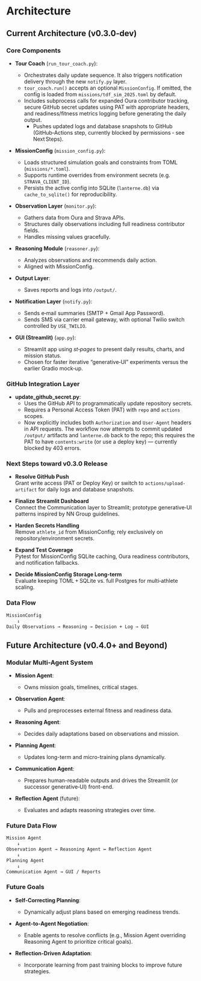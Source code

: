 # Architecture

## Current Architecture (v0.3.0‑dev)

### Core Components

- **Tour Coach** (`run_tour_coach.py`):
  - Orchestrates daily update sequence. It also triggers notification delivery through the new `notify.py` layer.
  - `tour_coach.run()` accepts an optional `MissionConfig`. If omitted, the config is loaded from `missions/tdf_sim_2025.toml` by default.
  - Includes subprocess calls for expanded Oura contributor tracking, secure GitHub secret updates using PAT with appropriate headers, and readiness/fitness metrics logging before generating the daily output.
    - Pushes updated logs and database snapshots to GitHub (GitHub‑Actions step, currently blocked by permissions ‑ see Next Steps).

- **MissionConfig** (`mission_config.py`):
  - Loads structured simulation goals and constraints from TOML (`missions/*.toml`).
  - Supports runtime overrides from environment secrets (e.g. `STRAVA_CLIENT_ID`).
  - Persists the active config into SQLite (`lanterne.db`) via `cache_to_sqlite()` for reproducibility.

- **Observation Layer** (`monitor.py`):
  - Gathers data from Oura and Strava APIs.
  - Structures daily observations including full readiness contributor fields.
  - Handles missing values gracefully.

- **Reasoning Module** (`reasoner.py`):
  - Analyzes observations and recommends daily action.
  - Aligned with MissionConfig.

- **Output Layer**:
  - Saves reports and logs into `/output/`.

- **Notification Layer** (`notify.py`):
  - Sends e‑mail summaries (SMTP + Gmail App Password).
  - Sends SMS via carrier email gateway, with optional Twilio switch controlled by `USE_TWILIO`.

- **GUI (Streamlit)** (`app.py`):
  - Streamlit app using *st‑pages* to present daily results, charts, and mission status.
  - Chosen for faster iterative “generative‑UI” experiments versus the earlier Gradio mock‑up.

### GitHub Integration Layer

- **update_github_secret.py**:
  - Uses the GitHub API to programmatically update repository secrets.
  - Requires a Personal Access Token (PAT) with `repo` and `actions` scopes.
  - Now explicitly includes both `Authorization` and `User-Agent` headers in API requests. The workflow now attempts to commit updated `/output/` artifacts and `lanterne.db` back to the repo; this requires the PAT to have `contents:write` (or use a deploy key) — currently blocked by 403 errors.

### Next Steps toward v0.3.0 Release

- **Resolve GitHub Push**  
  Grant write access (PAT or Deploy Key) or switch to `actions/upload-artifact` for daily logs and database snapshots.

- **Finalize Streamlit Dashboard**  
  Connect the Communication layer to Streamlit; prototype generative‑UI patterns inspired by NN Group guidelines.

- **Harden Secrets Handling**  
  Remove `athlete_id` from MissionConfig; rely exclusively on repository/environment secrets.

- **Expand Test Coverage**  
  Pytest for MissionConfig SQLite caching, Oura readiness contributors, and notification fallbacks.

- **Decide MissionConfig Storage Long‑term**  
  Evaluate keeping TOML + SQLite vs. full Postgres for multi‑athlete scaling.

### Data Flow
```markdown
MissionConfig
    ↓
Daily Observations → Reasoning → Decision + Log → GUI
```



## Future Architecture (v0.4.0+ and Beyond)

### Modular Multi-Agent System

- **Mission Agent**:
  - Owns mission goals, timelines, critical stages.

- **Observation Agent**:
  - Pulls and preprocesses external fitness and readiness data.

- **Reasoning Agent**:
  - Decides daily adaptations based on observations and mission.

- **Planning Agent**:
  - Updates long-term and micro-training plans dynamically.

- **Communication Agent**:
  - Prepares human-readable outputs and drives the Streamlit (or successor generative‑UI) front-end.

- **Reflection Agent** (future):
  - Evaluates and adapts reasoning strategies over time.

### Future Data Flow

```markdown
Mission Agent
    ↓
Observation Agent → Reasoning Agent ↔ Reflection Agent
    ↓
Planning Agent
    ↓
Communication Agent → GUI / Reports
```

### Future Goals

- **Self-Correcting Planning**:
    - Dynamically adjust plans based on emerging readiness trends.

- **Agent-to-Agent Negotiation**:
    - Enable agents to resolve conflicts (e.g., Mission Agent overriding Reasoning Agent to prioritize critical goals).

- **Reflection-Driven Adaptation**:
    - Incorporate learning from past training blocks to improve future strategies.


